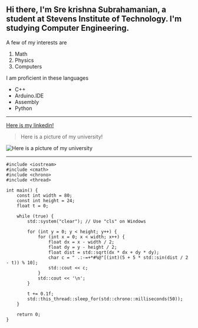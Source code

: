 ## **Hi there, I'm Sre krishna Subrahamanian, a student at Stevens Institute of Technology. I'm studying Computer Engineering.**

A few of my interests are
1. Math
2. Physics
3. Computers

I am proficient in these languages
- C++
- Arduino.IDE
- Assembly
- Python

---

[Here is my linkedin!](https://www.linkedin.com/in/srekrishnasubrahamanian/)

>Here is a picture of my university!

![Here is a picture of my university](https://tour.stevens.edu/maps/UMAP_2017082365446_MINI.jpg)

---

```
#include <iostream>
#include <cmath>
#include <chrono>
#include <thread>

int main() {
    const int width = 80;
    const int height = 24;
    float t = 0;

    while (true) {
        std::system("clear"); // Use "cls" on Windows

        for (int y = 0; y < height; y++) {
            for (int x = 0; x < width; x++) {
                float dx = x - width / 2;
                float dy = y - height / 2;
                float dist = std::sqrt(dx * dx + dy * dy);
                char c = " .:-=+*#%@"[(int)(5 + 5 * std::sin(dist / 2 - t)) % 10];
                std::cout << c;
            }
            std::cout << '\n';
        }

        t += 0.1f;
        std::this_thread::sleep_for(std::chrono::milliseconds(50));
    }

    return 0;
}

```


